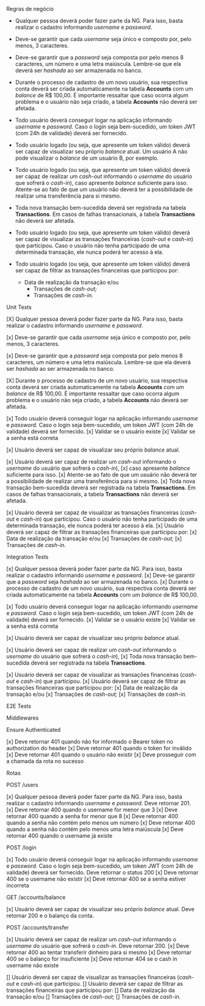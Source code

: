 Regras de negócio

- Qualquer pessoa deverá poder fazer parte da NG. Para isso, basta realizar o cadastro informando _username_ e _password_.

- Deve-se garantir que cada _username_ seja único e composto por, pelo menos, 3 caracteres.

- Deve-se garantir que a _password_ seja composta por pelo menos 8 caracteres, um número e uma letra maiúscula. Lembre-se que ela deverá ser _hashada_ ao ser armazenada no banco.

- Durante o processo de cadastro de um novo usuário, sua respectiva conta deverá ser criada automaticamente na tabela **Accounts** com um _balance_ de R$ 100,00. É importante ressaltar que caso ocorra algum problema e o usuário não seja criado, a tabela **Accounts** não deverá ser afetada.

- Todo usuário deverá conseguir logar na aplicação informando _username_ e _password._ Caso o login seja bem-sucedido, um token JWT (com 24h de validade) deverá ser fornecido.

- Todo usuário logado (ou seja, que apresente um token válido) deverá ser capaz de visualizar seu próprio _balance_ atual. Um usuário A não pode visualizar o _balance_ de um usuário B, por exemplo.

- Todo usuário logado (ou seja, que apresente um token válido) deverá ser capaz de realizar um _cash-out_ informando o _username_ do usuário que sofrerá o _cash-in_), caso apresente _balance_ suficiente para isso. Atente-se ao fato de que um usuário não deverá ter a possibilidade de realizar uma transferência para si mesmo.

- Toda nova transação bem-sucedida deverá ser registrada na tabela **Transactions**. Em casos de falhas transacionais, a tabela **Transactions** não deverá ser afetada.

- Todo usuário logado (ou seja, que apresente um token válido) deverá ser capaz de visualizar as transações financeiras (_cash-out_ e _cash-in_) que participou. Caso o usuário não tenha participado de uma determinada transação, ele nunca poderá ter acesso à ela.

- Todo usuário logado (ou seja, que apresente um token válido) deverá ser capaz de filtrar as transações financeiras que participou por:
  - Data de realização da transação e/ou
    - Transações de _cash-out;_
    - Transações de _cash-in._

Unit Tests

[X] Qualquer pessoa deverá poder fazer parte da NG. Para isso, basta realizar o cadastro informando _username_ e _password_.

[x] Deve-se garantir que cada _username_ seja único e composto por, pelo menos, 3 caracteres.

[x] Deve-se garantir que a _password_ seja composta por pelo menos 8 caracteres, um número e uma letra maiúscula. Lembre-se que ela deverá ser _hashada_ ao ser armazenada no banco.

[X] Durante o processo de cadastro de um novo usuário, sua respectiva conta deverá ser criada automaticamente na tabela **Accounts** com um _balance_ de R$ 100,00. É importante ressaltar que caso ocorra algum problema e o usuário não seja criado, a tabela **Accounts** não deverá ser afetada.

[x] Todo usuário deverá conseguir logar na aplicação informando _username_ e _password._ Caso o login seja bem-sucedido, um token JWT (com 24h de validade) deverá ser fornecido.
[x] Validar se o usuário existe
[x] Validar se a senha está correta

[x] Usuário deverá ser capaz de visualizar seu próprio _balance_ atual.

[x] Usuário deverá ser capaz de realizar um _cash-out_ informando o _username_ do usuário que sofrerá o _cash-in_),
[x] caso apresente _balance_ suficiente para isso.
[x] Atente-se ao fato de que um usuário não deverá ter a possibilidade de realizar uma transferência para si mesmo.
[x] Toda nova transação bem-sucedida deverá ser registrada na tabela **Transactions**. Em casos de falhas transacionais, a tabela **Transactions** não deverá ser afetada.

[x] Usuário deverá ser capaz de visualizar as transações financeiras (_cash-out_ e _cash-in_) que participou. Caso o usuário não tenha participado de uma determinada transação, ele nunca poderá ter acesso à ela.
[x] Usuário deverá ser capaz de filtrar as transações financeiras que participou por:
[x] Data de realização da transação e/ou
[x] Transações de _cash-out;_
[x] Transações de _cash-in._

Integration Tests

[x] Qualquer pessoa deverá poder fazer parte da NG. Para isso, basta realizar o cadastro informando _username_ e _password_.
[x] Deve-se garantir que a _password_ seja _hashada_ ao ser armazenada no banco.
[x] Durante o processo de cadastro de um novo usuário, sua respectiva conta deverá ser criada automaticamente na tabela **Accounts** com um _balance_ de R$ 100,00.

[x] Todo usuário deverá conseguir logar na aplicação informando _username_ e _password._ Caso o login seja bem-sucedido, um token JWT (com 24h de validade) deverá ser fornecido.
[x] Validar se o usuário existe
[x] Validar se a senha está correta

[x] Usuário deverá ser capaz de visualizar seu próprio _balance_ atual.

[x] Usuário deverá ser capaz de realizar um _cash-out_ informando o _username_ do usuário que sofrerá o _cash-in_),
[x] Toda nova transação bem-sucedida deverá ser registrada na tabela **Transactions**.

[x] Usuário deverá ser capaz de visualizar as transações financeiras (_cash-out_ e _cash-in_) que participou.
[x] Usuário deverá ser capaz de filtrar as transações financeiras que participou por:
[x] Data de realização da transação e/ou
[x] Transações de _cash-out;_
[x] Transações de _cash-in._

E2E Tests

Middlewares

Ensure Authenticated

[x] Deve retornar 401 quando não for informado o Bearer token no authorization do header
[x] Deve retornar 401 quando o token for inválido
[x] Deve retornar 401 quando o usuário não existir
[x] Deve prosseguir com a chamada da rota no sucesso

Rotas

POST /users

[x] Qualquer pessoa deverá poder fazer parte da NG. Para isso, basta realizar o cadastro informando _username_ e _password_. Deve retornar 201.
[x] Deve retornar 400 quando o username for menor que 3
[x] Deve retornar 400 quando a senha for menor que 8
[x] Deve retornar 400 quando a senha não contém pelo menos um número
[x] Deve retornar 400 quando a senha não contém pelo menos uma letra maiúscula
[x] Deve retornar 400 quando o username já existe

POST /login

[x] Todo usuário deverá conseguir logar na aplicação informando _username_ e _password._ Caso o login seja bem-sucedido, um token JWT (com 24h de validade) deverá ser fornecido. Deve retornar o status 200
[x] Deve retornar 400 se o username não existir
[x] Deve retornar 400 se a senha estiver incorreta

GET /accounts/balance

[x] Usuário deverá ser capaz de visualizar seu próprio _balance_ atual. Deve retornar 200 e o balanço da conta.

POST /accounts/transfer

[x] Usuário deverá ser capaz de realizar um _cash-out_ informando o _username_ do usuário que sofrerá o _cash-in_. Deve retornar 200.
[x] Deve retornar 400 ao tentar transferir dinheiro para si mesmo
[x] Deve retornar 400 se o balanço for insuficiente
[x] Deve retornar 404 se o cash in username não existe

[] Usuário deverá ser capaz de visualizar as transações financeiras (_cash-out_ e _cash-in_) que participou.
[] Usuário deverá ser capaz de filtrar as transações financeiras que participou por:
[] Data de realização da transação e/ou
[] Transações de _cash-out;_
[] Transações de _cash-in._
